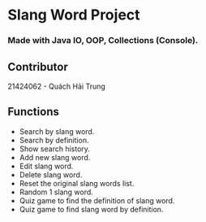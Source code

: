 # Slang Word Project
### Made with Java IO, OOP, Collections (Console).
## Contributor
21424062 - Quách Hải Trung
## Functions
-   Search by slang word.
-   Search by definition.
-   Show search history.
-   Add new slang word.
-   Edit slang word.
-   Delete slang word.
-    Reset the original slang words list.
-   Random 1 slang word.
-   Quiz game to find the definition of slang word.
-   Quiz game to find slang word by definition.
